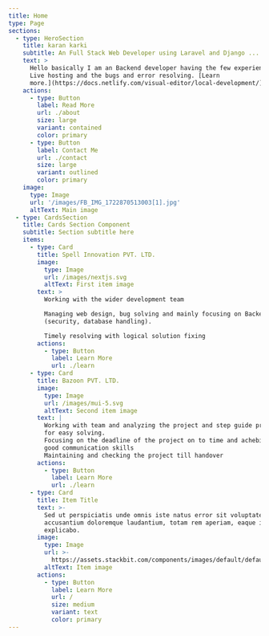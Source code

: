 ```yaml
---
title: Home
type: Page
sections:
  - type: HeroSection
    title: karan karki
    subtitle: An Full Stack Web Developer using Laravel and Django ....
    text: >
      Hello basically I am an Backend developer having the few experiences on
      Live hosting and the bugs and error resolving. [Learn
      more.](https://docs.netlify.com/visual-editor/local-development/)
    actions:
      - type: Button
        label: Read More
        url: ./about
        size: large
        variant: contained
        color: primary
      - type: Button
        label: Contact Me
        url: ./contact
        size: large
        variant: outlined
        color: primary
    image:
      type: Image
      url: '/images/FB_IMG_1722870513003[1].jpg'
      altText: Main image
  - type: CardsSection
    title: Cards Section Component
    subtitle: Section subtitle here
    items:
      - type: Card
        title: Spell Innovation PVT. LTD.
        image:
          type: Image
          url: /images/nextjs.svg
          altText: First item image
        text: >
          Working with the wider development team

          Managing web design, bug solving and mainly focusing on Backend
          (security, database handling).

          Timely resolving with logical solution fixing
        actions:
          - type: Button
            label: Learn More
            url: ./learn
      - type: Card
        title: Bazoon PVT. LTD.
        image:
          type: Image
          url: /images/mui-5.svg
          altText: Second item image
        text: |
          Working with team and analyzing the project and step guide process
          for easy solving.
          Focusing on the deadline of the project on to time and achebing the
          good communication skills
          Maintaining and checking the project till handover
        actions:
          - type: Button
            label: Learn More
            url: ./learn
      - type: Card
        title: Item Title
        text: >-
          Sed ut perspiciatis unde omnis iste natus error sit voluptatem
          accusantium doloremque laudantium, totam rem aperiam, eaque ipsa quae.
          explicabo.
        image:
          type: Image
          url: >-
            https://assets.stackbit.com/components/images/default/default-image.png
          altText: Item image
        actions:
          - type: Button
            label: Learn More
            url: /
            size: medium
            variant: text
            color: primary
---
```

